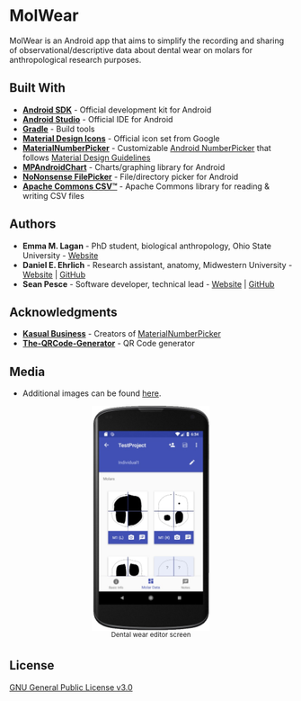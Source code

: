 # MolWear  

MolWear is an Android app that aims to simplify the recording and sharing of observational/descriptive data about dental wear on molars for anthropological research purposes.  


## Built With  

 * **[Android SDK](https://developer.android.com/studio/index.html)** - Official development kit for Android  
 * **[Android Studio](https://developer.android.com/studio/)** - Official IDE for Android  
 * **[Gradle](https://gradle.org/)** - Build tools  
 * **[Material Design Icons](https://material.io/icons)** - Official icon set from Google  
 * **[MaterialNumberPicker](https://github.com/KasualBusiness/MaterialNumberPicker)** - Customizable [Android NumberPicker](https://developer.android.com/reference/android/widget/NumberPicker.html) that follows [Material Design Guidelines](https://developer.android.com/design/index.html)  
 * **[MPAndroidChart](https://github.com/PhilJay/MPAndroidChart/)** - Charts/graphing library for Android  
 * **[NoNonsense FilePicker](https://github.com/spacecowboy/NoNonsense-FilePicker)** - File/directory picker for Android  
 * **[Apache Commons CSV™](https://commons.apache.org/proper/commons-csv)** - Apache Commons library for reading & writing CSV files  

 
## Authors  

 * **Emma M. Lagan** - PhD student, biological anthropology, Ohio State University - [Website](http://as.nyu.edu/anthropology/graduate/alumni/masters-alumni-in-human-skeletal-biology-track/emma-lagan.html)  
 * **Daniel E. Ehrlich** - Research assistant, anatomy, Midwestern University - [Website](https://as.nyu.edu/anthropology/graduate/alumni/masters-alumni-in-human-skeletal-biology-track/daniel-ehrlich.html) | [GitHub](https://github.com/ehrlichd)  
 * **Sean Pesce** - Software developer, technical lead - [Website](https://SeanPesce.github.io) | [GitHub](https://github.com/SeanPesce)  


## Acknowledgments  

 * **[Kasual Business](http://www.kasual.biz/)** - Creators of [MaterialNumberPicker](https://github.com/KasualBusiness/MaterialNumberPicker)  
 * **[The-QRCode-Generator](https://www.the-qrcode-generator.com/)** - QR Code generator


## Media  

 * Additional images can be found [here](docs/images).  

<p align="center">
<img align="center" title="Dental wear editor screen (click to see full size)" src="https://github.com/SeanPesce/Molar-Wear/blob/master/docs/images/04.jpg?raw=true" alt="Screenshot" height="400px">
<br>
<sup>Dental wear editor screen</sup>
</p>  


## License  

[GNU General Public License v3.0](LICENSE)  

